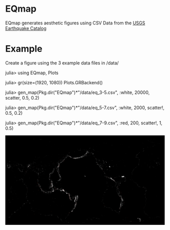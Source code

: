 # EQmap
EQmap generates aesthetic figures using CSV Data from the [USGS Earthquake Catalog](https://earthquake.usgs.gov/earthquakes/search/)

# Example

Create a figure using the 3 example data files in /data/

  julia> using EQmap, Plots

  julia> gr(size=(1920, 1080))
  Plots.GRBackend()

  julia> gen_map(Pkg.dir("EQmap")*"/data/eq_3-5.csv", :white, 20000, scatter, 0.5, 0.2)

  julia> gen_map(Pkg.dir("EQmap")*"/data/eq_5-7.csv", :white, 2000, scatter!, 0.5, 0.2)

  julia> gen_map(Pkg.dir("EQmap")*"/data/eq_7-9.csv", :red, 200, scatter!, 1, 0.5)
  
  ![example](example.png)
